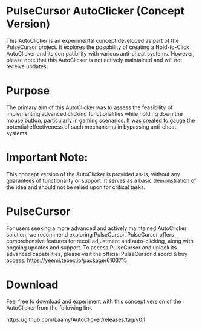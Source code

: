# PulseCursor AutoClicker (Concept Version)

This AutoClicker is an experimental concept developed as part of the PulseCursor project. It explores the possibility of creating a Hold-to-Click AutoClicker and its compatibility with various anti-cheat systems. However, please note that this AutoClicker is not actively maintained and will not receive updates.

# Purpose

The primary aim of this AutoClicker was to assess the feasibility of implementing advanced clicking functionalities while holding down the mouse button, particularly in gaming scenarios. It was created to gauge the potential effectiveness of such mechanisms in bypassing anti-cheat systems.

# Important Note:

This concept version of the AutoClicker is provided as-is, without any guarantees of functionality or support. It serves as a basic demonstration of the idea and should not be relied upon for critical tasks.

# PulseCursor

For users seeking a more advanced and actively maintained AutoClicker solution, we recommend exploring PulseCursor. PulseCursor offers comprehensive features for recoil adjustment and auto-clicking, along with ongoing updates and support. To access PulseCursor and unlock its advanced capabilities, please visit the official PulseCursor discord & buy access: https://yeemi.tebex.io/package/6103715

# Download

Feel free to download and experiment with this concept version of the AutoClicker from the following link

https://github.com/Laamy/AutoClicker/releases/tag/v0.1
